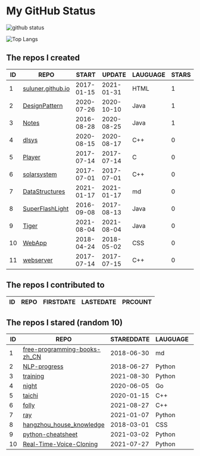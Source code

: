 # My GitHub Status

<img src="https://github-readme-stats-1.yihong0618.vercel.app/api?username=ThaddeusJiang&show_icons=true&&&hide_title=true&count_private=true" alt="github status" />

![Top Langs](https://github-readme-stats-1.yihong0618.vercel.app/api/top-langs/?username=ThaddeusJiang&layout=compact)

<!--START_SECTION:my_github-->
## The repos I created
| ID |                               REPO                                |   START    |   UPDATE   | LAUGUAGE | STARS |
|----|-------------------------------------------------------------------|------------|------------|----------|-------|
|  1 | [suluner.github.io](https://github.com/suluner/suluner.github.io) | 2017-01-15 | 2021-01-31 | HTML     |     1 |
|  2 | [DesignPattern](https://github.com/suluner/DesignPattern)         | 2020-07-26 | 2020-10-10 | Java     |     1 |
|  3 | [Notes](https://github.com/suluner/Notes)                         | 2016-08-28 | 2020-08-25 | Java     |     1 |
|  4 | [dlsys](https://github.com/suluner/dlsys)                         | 2020-08-15 | 2020-08-17 | C++      |     0 |
|  5 | [Player](https://github.com/suluner/Player)                       | 2017-07-14 | 2017-07-14 | C        |     0 |
|  6 | [solarsystem](https://github.com/suluner/solarsystem)             | 2017-07-01 | 2017-07-01 | C++      |     0 |
|  7 | [DataStructures](https://github.com/suluner/DataStructures)       | 2021-01-17 | 2021-01-17 | md       |     0 |
|  8 | [SuperFlashLight](https://github.com/suluner/SuperFlashLight)     | 2016-09-08 | 2017-08-13 | Java     |     0 |
|  9 | [Tiger](https://github.com/suluner/Tiger)                         | 2021-08-04 | 2021-08-04 | Java     |     0 |
| 10 | [WebApp](https://github.com/suluner/WebApp)                       | 2018-04-24 | 2018-05-02 | CSS      |     0 |
| 11 | [webserver](https://github.com/suluner/webserver)                 | 2017-07-14 | 2017-07-15 | C++      |     0 |

## The repos I contributed to
| ID | REPO | FIRSTDATE | LASTEDATE | PRCOUNT |
|----|------|-----------|-----------|---------|

## The repos I stared (random 10)
| ID |                                           REPO                                            | STAREDDATE | LAUGUAGE | LATESTUPDATE |
|----|-------------------------------------------------------------------------------------------|------------|----------|--------------|
|  1 | [free-programming-books-zh_CN](https://github.com/justjavac/free-programming-books-zh_CN) | 2018-06-30 | md       | 2021-10-20   |
|  2 | [NLP-progress](https://github.com/sebastianruder/NLP-progress)                            | 2018-06-27 | Python   | 2021-10-20   |
|  3 | [training](https://github.com/mlcommons/training)                                         | 2021-08-30 | Python   | 2021-10-19   |
|  4 | [night](https://github.com/talkgo/night)                                                  | 2020-06-05 | Go       | 2021-10-20   |
|  5 | [taichi](https://github.com/taichi-dev/taichi)                                            | 2020-01-15 | C++      | 2021-10-20   |
|  6 | [folly](https://github.com/facebook/folly)                                                | 2021-08-27 | C++      | 2021-10-20   |
|  7 | [ray](https://github.com/ray-project/ray)                                                 | 2021-01-07 | Python   | 2021-10-21   |
|  8 | [hangzhou_house_knowledge](https://github.com/houshanren/hangzhou_house_knowledge)        | 2018-03-01 | CSS      | 2021-10-20   |
|  9 | [python-cheatsheet](https://github.com/gto76/python-cheatsheet)                           | 2021-03-02 | Python   | 2021-10-20   |
| 10 | [Real-Time-Voice-Cloning](https://github.com/CorentinJ/Real-Time-Voice-Cloning)           | 2021-07-27 | Python   | 2021-10-20   |

<!--END_SECTION:my_github-->